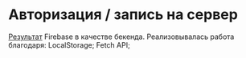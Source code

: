 # Авторизация / запись на сервер
[Результат](https://maksgd.github.io/Autoriz_SetServer/)
Firebase в качестве бекенда. 
Реализовывалась работа благодаря: 
LocalStorage;
Fetch API;
